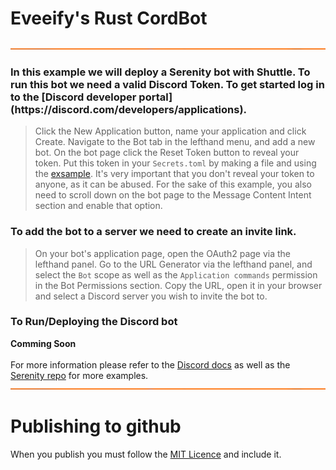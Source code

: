 # Eveeify's Rust CordBot
<!-- Divider Color ff6c00 -->



![Divider 1](assets/docs/dividers.png)

<h3>In this example we will deploy a Serenity bot with Shuttle. To run this bot we need a valid Discord Token. To get started log in to the [Discord developer portal](https://discord.com/developers/applications).
</h3>


> Click the New Application button, name your application and click Create.
> Navigate to the Bot tab in the lefthand menu, and add a new bot.
> On the bot page click the Reset Token button to reveal your token. Put this token in your `Secrets.toml` by making a file and using the [exsample](./Secrets.toml%20exsample). It's very important that you don't reveal your token to anyone, as it can be abused.
> For the sake of this example, you also need to scroll down on the bot page to the Message Content Intent section and enable that option.

<h3>To add the bot to a server we need to create an invite link.</h3>


> On your bot's application page, open the OAuth2 page via the lefthand panel.
> Go to the URL Generator via the lefthand panel, and select the `Bot` scope as well as the `Application commands` permission in the Bot Permissions section.
> Copy the URL, open it in your browser and select a Discord server you wish to invite the bot to.


<h3>To Run/Deploying the Discord bot</h3>

**Comming Soon**
<br>
<br>
For more information please refer to the [Discord docs](https://discord.com/developers/docs/getting-started) as well as the [Serenity repo](https://github.com/serenity-rs/serenity) for more examples.
![Divider 1](assets/docs/dividers.png)



# Publishing to github

When you publish you must follow the [MIT Licence](./LICENSE) and include it.
